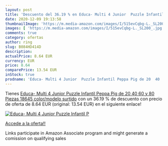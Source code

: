 ```yaml
---
layout: post
title: 'Descuento del 36.19 % en Educa- Multi 4 Junior  Puzzle Infantil P'
date: 2020-12-09 19:13:58
thumbnailImage: 'https://m.media-amazon.com/images/I/515evCqbg-L._SL200_.jpg'
images: [ 'https://m.media-amazon.com/images/I/515evCqbg-L._SL200_.jpg' ]
comments: true
category: ofertas
author: ring
slug: B084HD414D
description:
actualPrice: 8.64 EUR
currency: EUR
price: 8.64
comparePrice: 13.54 EUR
inStock: true
prodname: 'Educa- Multi 4 Junior  Puzzle Infantil Peppa Pig de 20  40  60 y 80 Piezas  18645    color/modelo surtido'
---
```


Tienes [Educa- Multi 4 Junior  Puzzle Infantil Peppa Pig de 20  40  60 y 80 Piezas  18645    color/modelo surtido](https://www.amazon.es/dp/B084HD414D/?tag=tolees-21) con un 36.19 % de descuento con precio de oferta de 8.64 EUR (original: 13.54 EUR) en el siguiente enlace!

[![Educa- Multi 4 Junior  Puzzle Infantil P](https://m.media-amazon.com/images/I/515evCqbg-L._SL200_.jpg)](https://www.amazon.es/dp/B084HD414D/?tag=tolees-21)

[Accede a la oferta!!](https://www.amazon.es/dp/B084HD414D/?tag=tolees-21)

Links participate in Amazon Associate program and might generate a comission on qualifying sales


